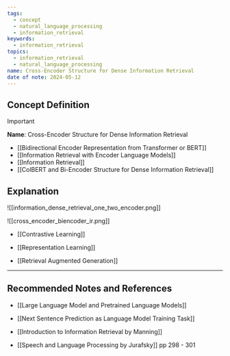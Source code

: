 ```yaml
---
tags:
  - concept
  - natural_language_processing
  - information_retrieval
keywords:
  - information_retrieval
topics:
  - information_retrieval
  - natural_language_processing
name: Cross-Encoder Structure for Dense Information Retrieval
date of note: 2024-05-12
---
```


## Concept Definition

>[!important]
>**Name**: Cross-Encoder Structure for Dense Information Retrieval




- [[Bidirectional Encoder Representation from Transformer or BERT]]
- [[Information Retrieval with Encoder Language Models]]
- [[Information Retrieval]]
- [[ColBERT and Bi-Encoder Structure for Dense Information Retrieval]]




## Explanation

![[information_dense_retrieval_one_two_encoder.png]]


![[cross_encoder_biencoder_ir.png]]


- [[Contrastive Learning]]
- [[Representation Learning]]

- [[Retrieval Augmented Generation]]




-----------
##  Recommended Notes and References


- [[Large Language Model and Pretrained Language Models]]
- [[Next Sentence Prediction as Language Model Training Task]]



- [[Introduction to Information Retrieval by Manning]]
- [[Speech and Language Processing by Jurafsky]] pp 298 - 301
